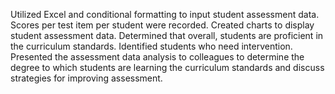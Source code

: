 Utilized Excel and conditional formatting to input student assessment data. Scores per test item per student were recorded.
Created charts to display student assessment data. Determined that overall, students are proficient in the curriculum standards. Identified students who need intervention.
Presented the assessment data analysis to colleagues to determine the degree to which students are learning the curriculum standards and discuss strategies for improving assessment. 
